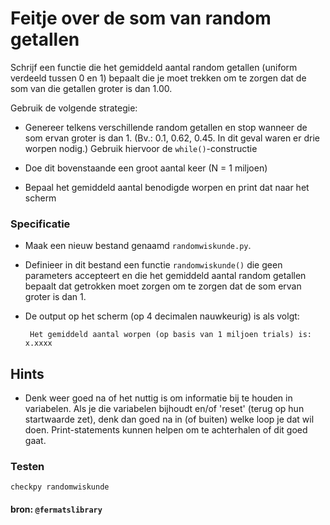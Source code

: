 # Feitje over de som van random getallen 

Schrijf een functie die het gemiddeld aantal random getallen (uniform verdeeld tussen 0 en 1) bepaalt die je moet trekken om te zorgen dat de som van die getallen groter is dan 1.00.

Gebruik de volgende strategie:

  - Genereer telkens verschillende random getallen en stop wanneer de som ervan groter is dan 1. (Bv.: 0.1, 0.62, 0.45. In dit geval waren
    er drie worpen nodig.) Gebruik hiervoor de `while()`-constructie
  
  - Doe dit bovenstaande een groot aantal keer (N = 1 miljoen)

  - Bepaal het gemiddeld aantal benodigde worpen en print dat naar het scherm
  
### Specificatie

- Maak een nieuw bestand genaamd `randomwiskunde.py`.

- Definieer in dit bestand een functie `randomwiskunde()` die geen parameters accepteert en die het gemiddeld aantal random getallen bepaalt dat getrokken moet zorgen om te zorgen dat de som ervan groter is dan 1.

- De output op het scherm (op 4 decimalen nauwkeurig) is als volgt:

	   Het gemiddeld aantal worpen (op basis van 1 miljoen trials) is: x.xxxx 


## Hints

- Denk weer goed na of het nuttig is om informatie bij te houden in variabelen. Als je die variabelen bijhoudt en/of 'reset' (terug op hun startwaarde zet), denk dan goed na in (of buiten) welke loop je dat wil doen. Print-statements kunnen helpen om te achterhalen of dit goed gaat.

### Testen

	checkpy randomwiskunde
	


#### bron: `@fermatslibrary`